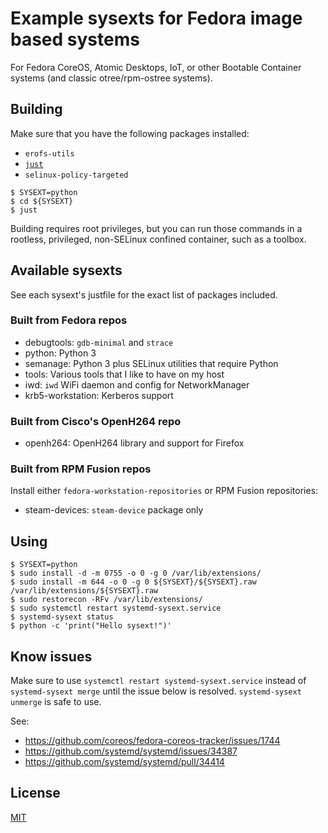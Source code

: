 # Example sysexts for Fedora image based systems

For Fedora CoreOS, Atomic Desktops, IoT, or other Bootable Container systems
(and classic otree/rpm-ostree systems).

## Building

Make sure that you have the following packages installed:
- `erofs-utils`
- [`just`](https://github.com/casey/just)
- `selinux-policy-targeted`

```
$ SYSEXT=python
$ cd ${SYSEXT}
$ just
```

Building requires root privileges, but you can run those commands in a
rootless, privileged, non-SELinux confined container, such as a toolbox.

## Available sysexts

See each sysext's justfile for the exact list of packages included.

### Built from Fedora repos

- debugtools: `gdb-minimal` and `strace`
- python: Python 3
- semanage: Python 3 plus SELinux utilities that require Python
- tools: Various tools that I like to have on my host
- iwd: `iwd` WiFi daemon and config for NetworkManager
- krb5-workstation: Kerberos support

### Built from Cisco's OpenH264 repo

- openh264: OpenH264 library and support for Firefox

### Built from RPM Fusion repos

Install either `fedora-workstation-repositories` or RPM Fusion repositories:

- steam-devices: `steam-device` package only

## Using

```
$ SYSEXT=python
$ sudo install -d -m 0755 -o 0 -g 0 /var/lib/extensions/
$ sudo install -m 644 -o 0 -g 0 ${SYSEXT}/${SYSEXT}.raw /var/lib/extensions/${SYSEXT}.raw
$ sudo restorecon -RFv /var/lib/extensions/
$ sudo systemctl restart systemd-sysext.service
$ systemd-sysext status
$ python -c 'print("Hello sysext!")'
```

## Know issues

Make sure to use `systemctl restart systemd-sysext.service` instead of
`systemd-sysext merge` until the issue below is resolved. `systemd-sysext
unmerge` is safe to use.

See:
- https://github.com/coreos/fedora-coreos-tracker/issues/1744
- https://github.com/systemd/systemd/issues/34387
- https://github.com/systemd/systemd/pull/34414

## License

[MIT](LICENSE)
